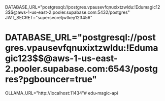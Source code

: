 DATABASE_URL="postgresql://postgres.vpausevfqnuxixtzwldu:!Edumagic123$$@aws-1-us-east-2.pooler.supabase.com:5432/postgres"
JWT_SECRET="supersecretjwtkey123456"
# DATABASE_URL="postgresql://postgres.vpausevfqnuxixtzwldu:!Edumagic123$$@aws-1-us-east-2.pooler.supabase.com:6543/postgres?pgbouncer=true"
OLLAMA_URL="http://localhost:11434"# edu-magic-api
